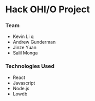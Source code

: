 # Hack OHI/O Project

### Team
* Kevin Li q
* Andrew Gunderman
* Jinze Yuan
* Salil Monga

### Technologies Used
* React
* Javascript
* Node.js
* Lowdb
